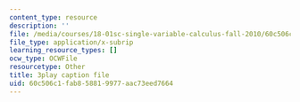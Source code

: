 ```yaml
---
content_type: resource
description: ''
file: /media/courses/18-01sc-single-variable-calculus-fall-2010/60c506c1fab858819977aac73eed7664_-MI0b4h3rS0.vtt
file_type: application/x-subrip
learning_resource_types: []
ocw_type: OCWFile
resourcetype: Other
title: 3play caption file
uid: 60c506c1-fab8-5881-9977-aac73eed7664
---
```

